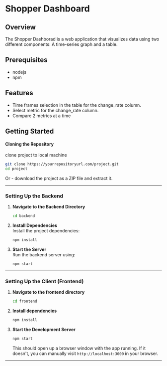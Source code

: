 
# Shopper Dashboard

## Overview
The Shopper Dashborad is a web application that visualizes data using two different components: A time-series graph and a table.

## Prerequisites
  - nodejs
  - npm
    
## Features
- Time frames selection in the table for the change_rate column.
- Select metric for the change_rate column.
- Compare 2 metrics at a time

## Getting Started

#### Cloning the Repository

clone project to local machine

```bash
git clone https://yourrepositoryurl.com/project.git
cd project
```

Or - download the project as a ZIP file and extract it.

---

### Setting Up the Backend


1. **Navigate to the Backend Directory**  
   ```bash
   cd backend
   ```
2. **Install Dependencies**  
   Install the project dependencies:
   ```bash
   npm install
   ```
4. **Start the Server**  
   Run the backend server using:
   ```bash
   npm start
   ```
---

### Setting Up the Client (Frontend)

1. **Navigate to the frontend directory**  
   ```bash
   cd frontend
   ```

2. **Install dependencies**  
   ```bash
   npm install
   ```

3. **Start the Development Server**  
   ```bash
   npm start
   ```
   This should open up a browser window with the app running. If it doesn't, you can manually visit `http://localhost:3000` in your browser.
---

